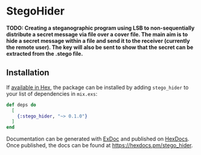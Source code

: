 # StegoHider

**TODO: Creating a steganographic program using LSB to non-sequentially distribute a secret message via file over a cover file. The main aim is to hide a secret message within a file and send it to the receiver (currently the remote user). The key will also be sent to show that the secret can be extracted from the .stego file.**

## Installation

If [available in Hex](https://hex.pm/docs/publish), the package can be installed
by adding `stego_hider` to your list of dependencies in `mix.exs`:

```elixir
def deps do
  [
    {:stego_hider, "~> 0.1.0"}
  ]
end
```

Documentation can be generated with [ExDoc](https://github.com/elixir-lang/ex_doc)
and published on [HexDocs](https://hexdocs.pm). Once published, the docs can
be found at <https://hexdocs.pm/stego_hider>.

